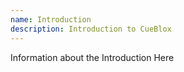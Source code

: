 ```yaml
---
name: Introduction
description: Introduction to CueBlox
---
```


Information about the Introduction Here
